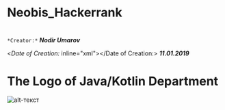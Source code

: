 # Neobis_Hackerrank

# 
```*Creator:*``` ***Nodir Umarov***

<*Date of Creation:* inline="xml"></Date of Creation:> ***11.01.2019***

# The Logo of Java/Kotlin Department

![alt-текст](https://github.com/NodirUmarov/Neobis_Hackerrank/blob/master/Java_Kotlin_Backend.jpg "The Logo")
